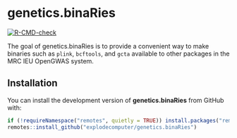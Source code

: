 # genetics.binaRies

<!-- badges: start -->
[![R-CMD-check](https://github.com/explodecomputer/genetics.binaRies/workflows/R-CMD-check/badge.svg)](https://github.com/explodecomputer/genetics.binaRies/actions)
<!-- badges: end -->

The goal of genetics.binaRies is to provide a convenient way to make binaries 
such as `plink`, `bcftools`, and `gcta` available to other packages in the 
MRC IEU OpenGWAS system.

## Installation

You can install the development version of **genetics.binaRies** from GitHub 
with:

``` r
if (!requireNamespace("remotes", quietly = TRUE)) install.packages("remotes")
remotes::install_github("explodecomputer/genetics.binaRies")
```
